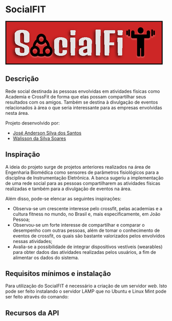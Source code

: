 # SocialFIT

![Logotipo da Rede Social](images/logo-full.png)

## Descrição

Rede social destinada às pessoas envolvidas em atividades físicas como Academia e CrossFit de forma que elas possam compartilhar seus resultados com os amigos. Também se destina à divulgação de eventos relacionados à área o que seria interessante para as empresas envolvidas nesta área.

Projeto desenvolvido por:

- [José Anderson Silva dos Santos](https://github.com/joseanderson1995silva)
- [Walisson da Silva Soares](https://www.walissonsilva.com)

## Inspiração

A ideia do projeto surge de projetos anteriores realizados na área de Engenharia Biomédica como sensores de parâmetros fisiológicos para a disciplina de Instrumentação Eletrônica. A banca sugeriu a implementação de uma rede social para as pessoas compartilharem as atividades físicas realizadas e também para a divulgação de eventos na área.

Além disso, pode-se elencar as seguintes inspirações:

* Observa-se um crescente interesse pelo crossfit, pelas academias e a cultura fitness no mundo, no Brasil e, mais especificamente, em João Pessoa;
* Observou-se um forte interesse de compartilhar e comparar o desempenho com outras pessoas, além de tomar o conhecimento de eventos de crossfit, os quais são bastante valorizados pelos envolvidos nessas atividades;
* Avalia-se a possibilidade de integrar dispositivos vestíveis (wearables) para obter dados das atividades realizadas pelos usuários, a fim de alimentar os dados do sistema.

<!-- ## Protótipos -->


## Requisitos mínimos e instalação

Para utilização do SocialFIT é necessário a criação de um servidor *web*. Isto pode ser feito instalando o servidor LAMP que no Ubuntu e Linux Mint pode ser feito através do comando:



## Recursos da API
